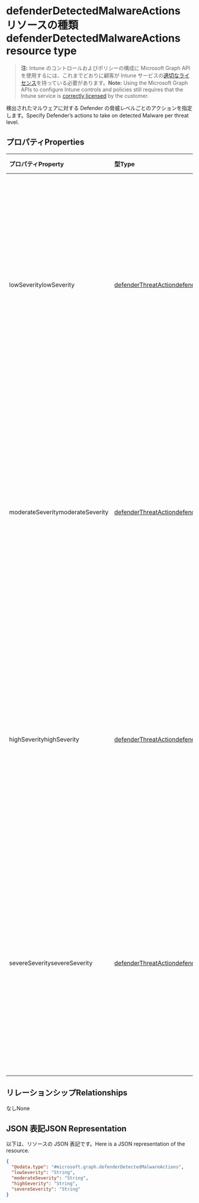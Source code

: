 # <a name="defenderdetectedmalwareactions-resource-type"></a><span data-ttu-id="a94b5-101">defenderDetectedMalwareActions リソースの種類</span><span class="sxs-lookup"><span data-stu-id="a94b5-101">defenderDetectedMalwareActions resource type</span></span>

> <span data-ttu-id="a94b5-102">**注:** Intune のコントロールおよびポリシーの構成に Microsoft Graph API を使用するには、これまでどおりに顧客が Intune サービスの[適切なライセンス](https://go.microsoft.com/fwlink/?linkid=839381)を持っている必要があります。</span><span class="sxs-lookup"><span data-stu-id="a94b5-102">**Note:** Using the Microsoft Graph APIs to configure Intune controls and policies still requires that the Intune service is [correctly licensed](https://go.microsoft.com/fwlink/?linkid=839381) by the customer.</span></span>

<span data-ttu-id="a94b5-103">検出されたマルウェアに対する Defender の脅威レベルごとのアクションを指定します。</span><span class="sxs-lookup"><span data-stu-id="a94b5-103">Specify Defender’s actions to take on detected Malware per threat level.</span></span>
## <a name="properties"></a><span data-ttu-id="a94b5-104">プロパティ</span><span class="sxs-lookup"><span data-stu-id="a94b5-104">Properties</span></span>
|<span data-ttu-id="a94b5-105">プロパティ</span><span class="sxs-lookup"><span data-stu-id="a94b5-105">Property</span></span>|<span data-ttu-id="a94b5-106">型</span><span class="sxs-lookup"><span data-stu-id="a94b5-106">Type</span></span>|<span data-ttu-id="a94b5-107">説明</span><span class="sxs-lookup"><span data-stu-id="a94b5-107">Description</span></span>|
|:---|:---|:---|
|<span data-ttu-id="a94b5-108">lowSeverity</span><span class="sxs-lookup"><span data-stu-id="a94b5-108">lowSeverity</span></span>|[<span data-ttu-id="a94b5-109">defenderThreatAction</span><span class="sxs-lookup"><span data-stu-id="a94b5-109">defenderThreatAction</span></span>](../resources/intune_deviceconfig_defenderthreataction.md)|<span data-ttu-id="a94b5-110">検出された重大度が低いマルウェアの脅威に対する Defender のアクションを示します。</span><span class="sxs-lookup"><span data-stu-id="a94b5-110">Indicates a Defender action to take for low severity Malware threat detected.</span></span> <span data-ttu-id="a94b5-111">可能な値は、`deviceDefault`、`clean`、`quarantine`、`remove`、`allow`、`userDefined`、`block` です。</span><span class="sxs-lookup"><span data-stu-id="a94b5-111">Possible values are: `deviceDefault`, `clean`, `quarantine`, `remove`, `allow`, `userDefined`, `block`.</span></span>|
|<span data-ttu-id="a94b5-112">moderateSeverity</span><span class="sxs-lookup"><span data-stu-id="a94b5-112">moderateSeverity</span></span>|[<span data-ttu-id="a94b5-113">defenderThreatAction</span><span class="sxs-lookup"><span data-stu-id="a94b5-113">defenderThreatAction</span></span>](../resources/intune_deviceconfig_defenderthreataction.md)|<span data-ttu-id="a94b5-114">検出された重大度が中程度のマルウェアの脅威に対する Defender のアクションを示します。</span><span class="sxs-lookup"><span data-stu-id="a94b5-114">Indicates a Defender action to take for moderate severity Malware threat detected.</span></span> <span data-ttu-id="a94b5-115">可能な値は、`deviceDefault`、`clean`、`quarantine`、`remove`、`allow`、`userDefined`、`block` です。</span><span class="sxs-lookup"><span data-stu-id="a94b5-115">Possible values are: `deviceDefault`, `clean`, `quarantine`, `remove`, `allow`, `userDefined`, `block`.</span></span>|
|<span data-ttu-id="a94b5-116">highSeverity</span><span class="sxs-lookup"><span data-stu-id="a94b5-116">highSeverity</span></span>|[<span data-ttu-id="a94b5-117">defenderThreatAction</span><span class="sxs-lookup"><span data-stu-id="a94b5-117">defenderThreatAction</span></span>](../resources/intune_deviceconfig_defenderthreataction.md)|<span data-ttu-id="a94b5-118">検出された重大度が高いマルウェアの脅威に対する Defender のアクションを示します。</span><span class="sxs-lookup"><span data-stu-id="a94b5-118">Indicates a Defender action to take for high severity Malware threat detected.</span></span> <span data-ttu-id="a94b5-119">可能な値は、`deviceDefault`、`clean`、`quarantine`、`remove`、`allow`、`userDefined`、`block` です。</span><span class="sxs-lookup"><span data-stu-id="a94b5-119">Possible values are: `deviceDefault`, `clean`, `quarantine`, `remove`, `allow`, `userDefined`, `block`.</span></span>|
|<span data-ttu-id="a94b5-120">severeSeverity</span><span class="sxs-lookup"><span data-stu-id="a94b5-120">severeSeverity</span></span>|[<span data-ttu-id="a94b5-121">defenderThreatAction</span><span class="sxs-lookup"><span data-stu-id="a94b5-121">defenderThreatAction</span></span>](../resources/intune_deviceconfig_defenderthreataction.md)|<span data-ttu-id="a94b5-122">検出された重大度が重大なマルウェアの脅威に対する Defender のアクションを示します。</span><span class="sxs-lookup"><span data-stu-id="a94b5-122">Indicates a Defender action to take for severe severity Malware threat detected.</span></span> <span data-ttu-id="a94b5-123">可能な値は、`deviceDefault`、`clean`、`quarantine`、`remove`、`allow`、`userDefined`、`block` です。</span><span class="sxs-lookup"><span data-stu-id="a94b5-123">Possible values are: `deviceDefault`, `clean`, `quarantine`, `remove`, `allow`, `userDefined`, `block`.</span></span>|

## <a name="relationships"></a><span data-ttu-id="a94b5-124">リレーションシップ</span><span class="sxs-lookup"><span data-stu-id="a94b5-124">Relationships</span></span>
<span data-ttu-id="a94b5-125">なし</span><span class="sxs-lookup"><span data-stu-id="a94b5-125">None</span></span>
## <a name="json-representation"></a><span data-ttu-id="a94b5-126">JSON 表記</span><span class="sxs-lookup"><span data-stu-id="a94b5-126">JSON Representation</span></span>
<span data-ttu-id="a94b5-127">以下は、リソースの JSON 表記です。</span><span class="sxs-lookup"><span data-stu-id="a94b5-127">Here is a JSON representation of the resource.</span></span>
<!-- {
  "blockType": "resource",
  "@odata.type": "microsoft.graph.defenderDetectedMalwareActions"
}
-->
``` json
{
  "@odata.type": "#microsoft.graph.defenderDetectedMalwareActions",
  "lowSeverity": "String",
  "moderateSeverity": "String",
  "highSeverity": "String",
  "severeSeverity": "String"
}
```



